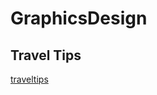 # GraphicsDesign   
## Travel Tips   
[traveltips](https://github.com/ollikor/GraphicsDesign/blob/master/TravelTips/korhonen_olli_harjoitustyo.pdf)

